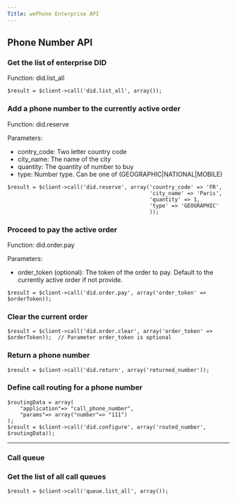 ```yaml
---
Title: wePhone Enterprise API
---
```


## Phone Number API
### Get the list of enterprise DID

Function: did.list_all

```
$result = $client->call('did.list_all', array());
```

### Add a phone number to the currently active order

Function: did.reserve

Parameters:
- contry_code: Two letter country code
- city_name: The name of the city
- quantity: The quantity of number to buy
- type: Number type. Can be one of (GEOGRAPHIC|NATIONAL|MOBILE)

```
$result = $client->call('did.reserve', array('country_code' => 'FR', 
											 'city_name' => 'Paris',
											 'quantity' => 1,
											 'type' => 'GEOGRAPHIC'
											 ));
```


### Proceed to pay the active order

Function: did.order.pay

Parameters:
- order_token (optional): The token of the order to pay. Default to the currently active order if not provide.

```
$result = $client->call('did.order.pay', array('order_token' => $orderToken));
```


### Clear the current order

```
$result = $client->call('did.order.clear', array('order_token' => $orderToken));  // Parameter order_token is optional
```

### Return a phone number


```
$result = $client->call('did.return', array('returned_number'));
```

### Define call routing for a phone number


```
$routingData = array(
    "application"=> "call_phone_number", 
    "params"=> array("number"=> "111")
);
$result = $client->call('did.configure', array('routed_number', $routingData));
```

********************************************************************************

### Call queue
### Get the list of all call queues

```
$result = $client->call('queue.list_all', array());
```

